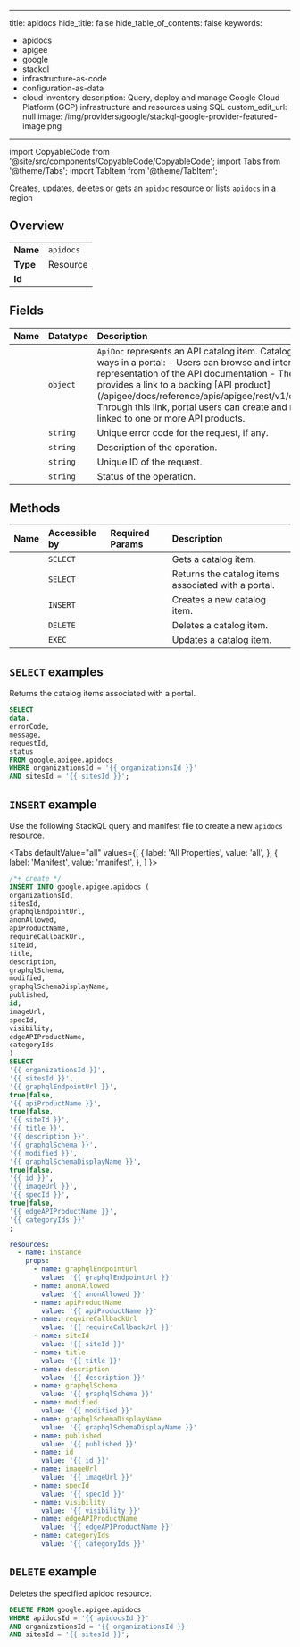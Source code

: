 
---
title: apidocs
hide_title: false
hide_table_of_contents: false
keywords:
  - apidocs
  - apigee
  - google
  - stackql
  - infrastructure-as-code
  - configuration-as-data
  - cloud inventory
description: Query, deploy and manage Google Cloud Platform (GCP) infrastructure and resources using SQL
custom_edit_url: null
image: /img/providers/google/stackql-google-provider-featured-image.png
---

import CopyableCode from '@site/src/components/CopyableCode/CopyableCode';
import Tabs from '@theme/Tabs';
import TabItem from '@theme/TabItem';

Creates, updates, deletes or gets an <code>apidoc</code> resource or lists <code>apidocs</code> in a region

## Overview
<table><tbody>
<tr><td><b>Name</b></td><td><code>apidocs</code></td></tr>
<tr><td><b>Type</b></td><td>Resource</td></tr>
<tr><td><b>Id</b></td><td><CopyableCode code="google.apigee.apidocs" /></td></tr>
</tbody></table>

## Fields
| Name | Datatype | Description |
|:-----|:---------|:------------|
| <CopyableCode code="data" /> | `object` | `ApiDoc` represents an API catalog item. Catalog items are used in two ways in a portal: - Users can browse and interact with a visual representation of the API documentation - The `api_product_name` field provides a link to a backing [API product] (/apigee/docs/reference/apis/apigee/rest/v1/organizations.apiproducts). Through this link, portal users can create and manage developer apps linked to one or more API products. |
| <CopyableCode code="errorCode" /> | `string` | Unique error code for the request, if any. |
| <CopyableCode code="message" /> | `string` | Description of the operation. |
| <CopyableCode code="requestId" /> | `string` | Unique ID of the request. |
| <CopyableCode code="status" /> | `string` | Status of the operation. |

## Methods
| Name | Accessible by | Required Params | Description |
|:-----|:--------------|:----------------|:------------|
| <CopyableCode code="organizations_sites_apidocs_get" /> | `SELECT` | <CopyableCode code="apidocsId, organizationsId, sitesId" /> | Gets a catalog item. |
| <CopyableCode code="organizations_sites_apidocs_list" /> | `SELECT` | <CopyableCode code="organizationsId, sitesId" /> | Returns the catalog items associated with a portal. |
| <CopyableCode code="organizations_sites_apidocs_create" /> | `INSERT` | <CopyableCode code="organizationsId, sitesId" /> | Creates a new catalog item. |
| <CopyableCode code="organizations_sites_apidocs_delete" /> | `DELETE` | <CopyableCode code="apidocsId, organizationsId, sitesId" /> | Deletes a catalog item. |
| <CopyableCode code="organizations_sites_apidocs_update" /> | `EXEC` | <CopyableCode code="apidocsId, organizationsId, sitesId" /> | Updates a catalog item. |

## `SELECT` examples

Returns the catalog items associated with a portal.

```sql
SELECT
data,
errorCode,
message,
requestId,
status
FROM google.apigee.apidocs
WHERE organizationsId = '{{ organizationsId }}'
AND sitesId = '{{ sitesId }}'; 
```

## `INSERT` example

Use the following StackQL query and manifest file to create a new <code>apidocs</code> resource.

<Tabs
    defaultValue="all"
    values={[
        { label: 'All Properties', value: 'all', },
        { label: 'Manifest', value: 'manifest', },
    ]
}>
<TabItem value="all">

```sql
/*+ create */
INSERT INTO google.apigee.apidocs (
organizationsId,
sitesId,
graphqlEndpointUrl,
anonAllowed,
apiProductName,
requireCallbackUrl,
siteId,
title,
description,
graphqlSchema,
modified,
graphqlSchemaDisplayName,
published,
id,
imageUrl,
specId,
visibility,
edgeAPIProductName,
categoryIds
)
SELECT 
'{{ organizationsId }}',
'{{ sitesId }}',
'{{ graphqlEndpointUrl }}',
true|false,
'{{ apiProductName }}',
true|false,
'{{ siteId }}',
'{{ title }}',
'{{ description }}',
'{{ graphqlSchema }}',
'{{ modified }}',
'{{ graphqlSchemaDisplayName }}',
true|false,
'{{ id }}',
'{{ imageUrl }}',
'{{ specId }}',
true|false,
'{{ edgeAPIProductName }}',
'{{ categoryIds }}'
;
```
</TabItem>
<TabItem value="manifest">

```yaml
resources:
  - name: instance
    props:
      - name: graphqlEndpointUrl
        value: '{{ graphqlEndpointUrl }}'
      - name: anonAllowed
        value: '{{ anonAllowed }}'
      - name: apiProductName
        value: '{{ apiProductName }}'
      - name: requireCallbackUrl
        value: '{{ requireCallbackUrl }}'
      - name: siteId
        value: '{{ siteId }}'
      - name: title
        value: '{{ title }}'
      - name: description
        value: '{{ description }}'
      - name: graphqlSchema
        value: '{{ graphqlSchema }}'
      - name: modified
        value: '{{ modified }}'
      - name: graphqlSchemaDisplayName
        value: '{{ graphqlSchemaDisplayName }}'
      - name: published
        value: '{{ published }}'
      - name: id
        value: '{{ id }}'
      - name: imageUrl
        value: '{{ imageUrl }}'
      - name: specId
        value: '{{ specId }}'
      - name: visibility
        value: '{{ visibility }}'
      - name: edgeAPIProductName
        value: '{{ edgeAPIProductName }}'
      - name: categoryIds
        value: '{{ categoryIds }}'

```
</TabItem>
</Tabs>

## `DELETE` example

Deletes the specified apidoc resource.

```sql
DELETE FROM google.apigee.apidocs
WHERE apidocsId = '{{ apidocsId }}'
AND organizationsId = '{{ organizationsId }}'
AND sitesId = '{{ sitesId }}';
```
